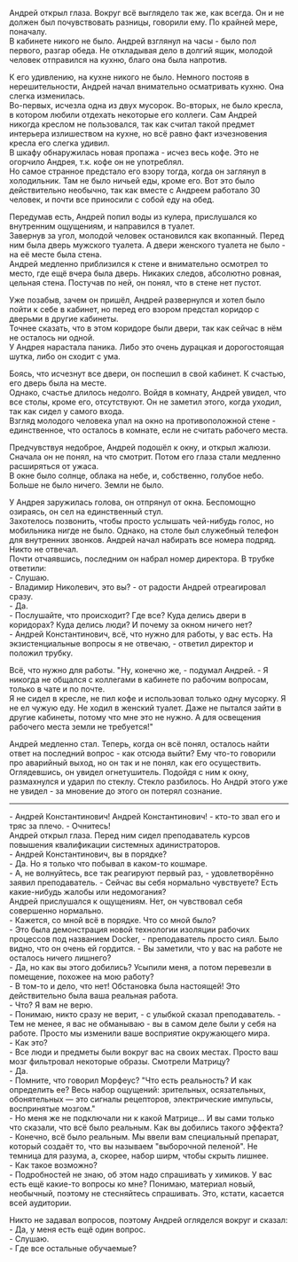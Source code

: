 Андрей открыл глаза. Вокруг всё выглядело так же, как всегда. Он и не должен был почувствовать разницы, говорили ему. По крайней мере, поначалу.  
В кабинете никого не было. Андрей взглянул на часы - было пол первого, разгар обеда. Не откладывая дело в долгий ящик, молодой человек отправился на кухню, благо она была напротив.

К его удивлению, на кухне никого не было. Немного постояв в нерешительности, Андрей начал внимательно осматривать кухню. Она слегка изменилась.  
Во-первых, исчезла одна из двух мусорок. Во-вторых, не было кресла, в котором любили отдехать некоторые его коллеги. Сам Андрей никогда креслом не пользовался, так как считал такой предмет интерьера излишеством на кухне, но всё равно факт изчезновения кресла его слегка удивил.  
В шкафу обнаружилась новая пропажа - исчез весь кофе. Это не огорчило Андрея, т.к. кофе он не употреблял.  
Но самое странное предстало его взору тогда, когда он заглянул в холодильник. Там не было ничьей еды, кроме его. Вот это было действительно необычно, так как вместе с Андреем работало 30 человек, и почти все приносили с собой еду на обед.

Передумав есть, Андрей попил воды из кулера, прислушался ко внутренним ощущениям, и направился в туалет.  
Завернув за угол, молодой человек остановился как вкопанный. Перед ним была дверь мужского туалета. А двери женского туалета не было - на её месте была стена.  
Андрей медленно приблизился к стене и внимательно осмотрел то место, где ещё вчера была дверь. Никаких следов, абсолютно ровная, цельная стена. Постучав по ней, он понял, что в стене нет пустот.

Уже позабыв, зачем он пришёл, Андрей развернулся и хотел было пойти к себе в кабинет, но перед его взором предстал коридор с дверьми в другие кабинеты.  
Точнее сказать, что в этом коридоре были двери, так как сейчас в нём не осталось ни одной.  
У Андрея нарастала паника. Либо это очень дурацкая и дорогостоящая шутка, либо он сходит с ума.

Боясь, что исчезнут все двери, он поспешил в свой кабинет. К счастью, его дверь была на месте.  
Однако, счастье длилось недолго. Войдя в комнату, Андрей увидел, что все столы, кроме его, отсутствуют. Он не заметил этого, когда уходил, так как сидел у самого входа.  
Взгляд молодого человека упал на окно на противоположной стене - единственное, что осталось в комнате, если не считать рабочего места.

Предчувствуя недоброе, Андрей подошёл к окну, и открыл жалюзи. Сначала он не понял, на что смотрит. Потом его глаза стали медленно расширяться от ужаса.  
В окне было солнце, облака на небе, и, собственно, голубое небо. Больше не было ничего. Земли не было.

У Андрея заружилась голова, он отпрянул от окна. Беспомощно озираясь, он сел на единственный стул.  
Захотелось позвонить, чтобы просто услышать чей-нибудь голос, но мобильника нигде не было. Однако, на столе был служебный телефон для внутренних звонков. Андрей начал набирать все номера подряд. Никто не отвечал.  
Почти отчаявшись, последним он набрал номер директора. В трубке ответили:  
\- Слушаю.  
\- Владимир Николевич, это вы? - от радости Андрей отреагировал сразу.  
\- Да.  
\- Послушайте, что происходит? Где все? Куда делись двери в коридорах? Куда делись люди? И почему за окном ничего нет?  
\- Андрей Константинович, всё, что нужно для работы, у вас есть. На экзистенциальные вопросы я не отвечаю, - ответил директор и положил трубку.  

Всё, что нужно для работы. "Ну, конечно же, - подумал Андрей. - Я никогда не общался с коллегами в кабинете по рабочим вопросам, только в чате и по почте.  
Я не сидел в кресле, не пил кофе и использовал только одну мусорку. Я не ел чужую еду. Не ходил в женский туалет. Даже не пытался зайти в другие кабинеты, потому что мне это не нужно. А для освещения рабочего места земли не требуется!"

Андрей медленно стал. Теперь, когда он всё понял, осталось найти ответ на последний вопрос - как отсюда выйти? Ему что-то говорили про аварийный выход, но он так и не понял, как его осуществить.  
Оглядевшись, он увидел огнетушитель. Подойдя с ним к окну, размахнулся и ударил по стеклу. Стекло разбилось. Но Андрй этого уже не увидел - за мновение до этого он потерял сознание.

***

 \- Андрей Константинович! Андрей Константинович! - кто-то звал его и тряс за плечо. - Очнитесь!  
 Андрей открыл глаза. Перед ним сидел преподаватель курсов повышения квалификации системных адинистраторов.  
 \- Андрей Константинович, вы в порядке?  
 \- Да. Но я только что побывал в каком-то кошмаре.  
 \- А, не волнуйтесь, все так реагируют первый раз, - удовлетворённо заявил преподаватель. - Сейчас вы себя нормально чувствуете? Есть какие-нибудь жалобы или недомогания?  
 Андрей прислушался к ощущениям. Нет, он чувствовал себя совершенно нормально.  
 \- Кажется, со мной всё в порядке. Что со мной было?  
 \- Это была демонстрация новой технологии изоляции рабочих процессов под названием Docker, - преподаватель просто сиял. Было видно, что он очень ей гордится. - Вы заметили, что у вас на работе не осталось ничего лишнего?  
 \- Да, но как вы этого добились? Усыпили меня, а потом перевезли в помещение, похожее на мою работу?  
 \- В том-то и дело, что нет! Обстановка была настоящей! Это действительно была ваша реальная работа.  
 \- Что? Я вам не верю.  
 \- Понимаю, никто сразу не верит, - с улыбкой сказал преподаватель. - Тем не менее, я вас не обманываю - вы в самом деле были у себя на работе. Просто мы изменили ваше восприятие окружающего мира.  
 \- Как это?  
 \- Все люди и предметы были вокруг вас на своих местах. Просто ваш мозг фильтровал некоторые образы. Смотрели Матрицу?  
 \- Да.  
 \- Помните, что говорил Морфеус? "Что есть реальность? И как определить ее? Весь набор ощущений: зрительных, осязательных, обонятельных — это сигналы рецепторов, электрические импульсы, воспринятые мозгом."  
 \- Но меня же не подключали ни к какой Матрице... И вы сами только что сказали, что всё было реальным. Как вы добились такого эффекта?  
 \- Конечно, всё было реальным. Мы ввели вам специальный препарат, который создаёт то, что вы называем "выборочной пеленой". Не темница для разума, а, скорее, набор ширм, чтобы скрыть лишнее.  
 \- Как такое возможно?  
 \- Подробностей не знаю, об этом надо спрашивать у химиков. У вас есть ещё какие-то вопросы ко мне? Понимаю, материал новый, необычный, поэтому не стесняйтесь спрашивать. Это, кстати, касается всей аудитории.  
 
Никто не задавал вопросов, поэтому Андрей огляделся вокруг и сказал:  
 \- Да, у меня есть ещё один вопрос.  
 \- Слушаю.  
 \- Где все остальные обучаемые?
